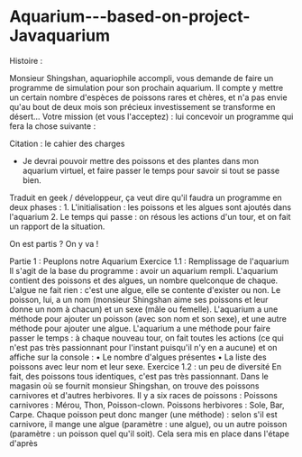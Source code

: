 # Aquarium---based-on-project-Javaquarium

Histoire : 

Monsieur Shingshan, aquariophile accompli, vous demande de faire un programme de simulation pour son prochain aquarium.
Il compte y mettre un certain nombre d'espèces de poissons rares et chères, et n'a pas envie qu'au bout de deux mois 
son précieux investissement se transforme en désert…
Votre mission (et vous l'acceptez) : lui concevoir un programme qui fera la chose suivante :

Citation : le cahier des charges
 - Je devrai pouvoir mettre des poissons et des plantes dans mon aquarium virtuel, et faire passer le temps
 pour savoir si tout se passe bien.
 
Traduit en geek / développeur, ça veut dire qu'il faudra un programme en deux phases :
    1. L'initialisation : les poissons et les algues sont ajoutés dans l'aquarium 
    2. Le temps qui passe : on résous les actions d'un tour, et on fait un rapport de la situation. 
    
On est partis ? On y va !

Partie 1 : Peuplons notre Aquarium
Exercice 1.1 : Remplissage de l'aquarium
Il s'agit de la base du programme : avoir un aquarium rempli. L'aquarium contient des poissons et des algues, un nombre
quelconque de chaque. L'algue ne fait rien : c'est une algue, elle se contente d'exister ou non. Le poisson, lui, a un
nom (monsieur Shingshan aime ses poissons et leur donne un nom à chacun) et un sexe (mâle ou femelle). L'aquarium a une
méthode pour ajouter un poisson (avec son nom et son sexe), et une autre méthode pour ajouter une algue. L'aquarium a une
méthode pour faire passer le temps : à chaque nouveau tour, on fait toutes les actions (ce qui n'est pas très passionnant 
pour l'instant puisqu'il n'y en a aucune) et on affiche sur la console :
    • Le nombre d'algues présentes 
    • La liste des poissons avec leur nom et leur sexe. 
Exercice 1.2 : un peu de diversité
En fait, des poissons tous identiques, c'est pas très passionnant. Dans le magasin où se fournit monsieur Shingshan, on 
trouve des poissons carnivores et d'autres herbivores. 
Il y a six races de poissons : Poissons carnivores : Mérou, Thon, Poisson-clown. Poissons herbivores : Sole, Bar, Carpe. 
Chaque poisson peut donc manger (une méthode) : selon s'il est carnivore, il mange une algue (paramètre : une algue), ou un
autre poisson (paramètre : un poisson quel qu'il soit). Cela sera mis en place dans l'étape d'après
